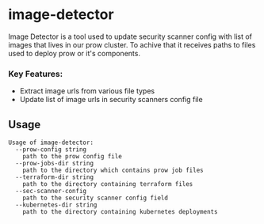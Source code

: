 # image-detector

Image Detector is a tool used to update security scanner config with list of images that lives in our prow cluster. To achive that it receives paths to files used to deploy prow or it's components.

### Key Features:

* Extract image urls from various file types
* Update list of image urls in security scanners config file

## Usage

```
Usage of image-detector:
  --prow-config string
    path to the prow config file
  --prow-jobs-dir string
    path to the directory which contains prow job files
  --terraform-dir string
    path to the directory containing terraform files
  --sec-scanner-config
    path to the security scanner config field
  --kubernetes-dir string
    path to the directory containing kubernetes deployments
```

